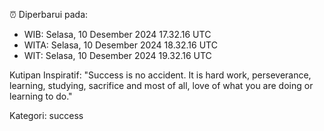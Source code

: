 ⏰ Diperbarui pada:
- WIB: Selasa, 10 Desember 2024 17.32.16 UTC
- WITA: Selasa, 10 Desember 2024 18.32.16 UTC
- WIT: Selasa, 10 Desember 2024 19.32.16 UTC

Kutipan Inspiratif:
"Success is no accident. It is hard work, perseverance, learning, studying, sacrifice and most of all, love of what you are doing or learning to do."


Kategori: success

